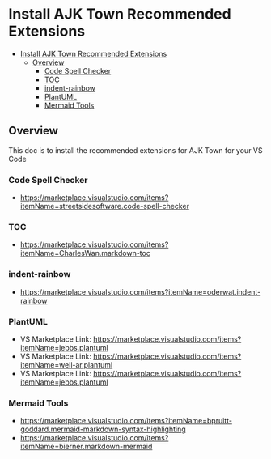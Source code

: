 # Install AJK Town Recommended Extensions

<!-- TOC -->

- [Install AJK Town Recommended Extensions](#install-ajk-town-recommended-extensions)
  - [Overview](#overview)
    - [Code Spell Checker](#code-spell-checker)
    - [TOC](#toc)
    - [indent-rainbow](#indent-rainbow)
    - [PlantUML](#plantuml)
    - [Mermaid Tools](#mermaid-tools)

<!-- /TOC -->

## Overview

This doc is to install the recommended extensions for AJK Town for your VS Code


### Code Spell Checker

- https://marketplace.visualstudio.com/items?itemName=streetsidesoftware.code-spell-checker


### TOC

- https://marketplace.visualstudio.com/items?itemName=CharlesWan.markdown-toc


### indent-rainbow

- https://marketplace.visualstudio.com/items?itemName=oderwat.indent-rainbow


### PlantUML

- VS Marketplace Link: https://marketplace.visualstudio.com/items?itemName=jebbs.plantuml
- VS Marketplace Link: https://marketplace.visualstudio.com/items?itemName=well-ar.plantuml
- VS Marketplace Link: https://marketplace.visualstudio.com/items?itemName=jebbs.plantuml


### Mermaid Tools

- https://marketplace.visualstudio.com/items?itemName=bpruitt-goddard.mermaid-markdown-syntax-highlighting
- https://marketplace.visualstudio.com/items?itemName=bierner.markdown-mermaid
